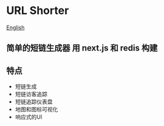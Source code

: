 # URL Shorter

[English](README.md)

## 简单的短链生成器 用 next.js 和 redis 构建

## 特点

- 短链生成
- 短链访客追踪
- 短链追踪仪表盘
- 地图和图标可视化
- 响应式的UI

